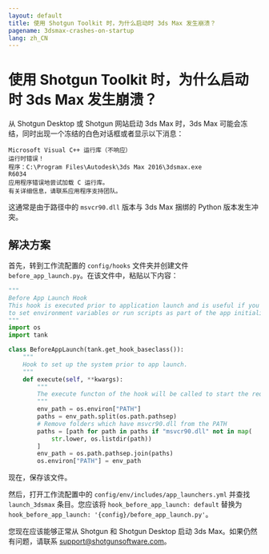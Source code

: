 ```yaml
---
layout: default
title: 使用 Shotgun Toolkit 时，为什么启动时 3ds Max 发生崩溃？
pagename: 3dsmax-crashes-on-startup
lang: zh_CN
---
```


# 使用 Shotgun Toolkit 时，为什么启动时 3ds Max 发生崩溃？

从 Shotgun Desktop 或 Shotgun 网站启动 3ds Max 时，3ds Max 可能会冻结，同时出现一个冻结的白色对话框或者显示以下消息：

    Microsoft Visual C++ 运行库（不响应）
    运行时错误！
    程序：C:\Program Files\Autodesk\3ds Max 2016\3dsmax.exe
    R6034
    应用程序错误地尝试加载 C 运行库。
    有关详细信息，请联系应用程序支持团队。

这通常是由于路径中的 `msvcr90.dll` 版本与 3ds Max 捆绑的 Python 版本发生冲突。

## 解决方案

首先，转到工作流配置的 `config/hooks` 文件夹并创建文件 `before_app_launch.py`。在该文件中，粘贴以下内容：

```python
"""
Before App Launch Hook
This hook is executed prior to application launch and is useful if you need
to set environment variables or run scripts as part of the app initialization.
"""
import os
import tank

class BeforeAppLaunch(tank.get_hook_baseclass()):
    """
    Hook to set up the system prior to app launch.
    """
    def execute(self, **kwargs):
        """
        The execute functon of the hook will be called to start the required application
        """
        env_path = os.environ["PATH"]
        paths = env_path.split(os.path.pathsep)
        # Remove folders which have msvcr90.dll from the PATH
        paths = [path for path in paths if "msvcr90.dll" not in map(
            str.lower, os.listdir(path))
        ]
        env_path = os.path.pathsep.join(paths)
        os.environ["PATH"] = env_path
```

现在，保存该文件。

然后，打开工作流配置中的 `config/env/includes/app_launchers.yml` 并查找 `launch_3dsmax` 条目。您应该将 `hook_before_app_launch: default` 替换为 `hook_before_app_launch: '{config}/before_app_launch.py'`。

您现在应该能够正常从 Shotgun 和 Shotgun Desktop 启动 3ds Max。如果仍然有问题，请联系 support@shotgunsoftware.com。
